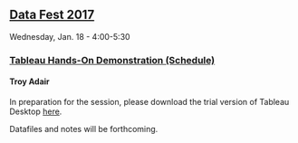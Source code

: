## [Data Fest 2017](http://projects.iq.harvard.edu/datafest2017) 
Wednesday, Jan. 18 - 4:00-5:30
### [Tableau Hands-On Demonstration (Schedule)](http://sched.co/8y00)
#### Troy Adair

In preparation for the session, please download the trial version of Tableau Desktop [here](http://www.tableau.com/trial/tableau-software-video).

Datafiles and notes will be forthcoming.